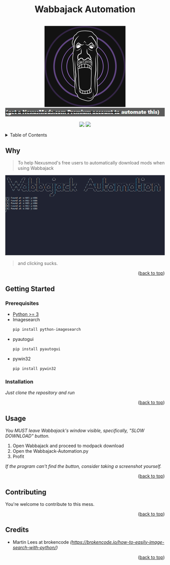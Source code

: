 <h1 align="center">Wabbajack Automation</h1>
<div id="top"></div>
<br />
<div align="center">
    <img src="images/logo.png" alt="Logo" width="256" height="256">
    <img src="images/warning.png" alt="Bruh">
</div>

<p align=center>
  <a target="_blank" href="https://www.python.org/downloads/" title="Python version"><img src="https://img.shields.io/badge/Python-%3E%3D%203.6-brightgreen?style=flat-square&logo=python"></a>
  <img src="https://img.shields.io/badge/VAC%233621-blue?style=flat-square&logo=discord&logoColor=white"></a>
</p>

<details>
  <summary>Table of Contents</summary>
  <ol>
    <li>
      <a href="#why">Why</a>
    </li>
    <li>
      <a href="#getting-started">Getting Started</a>
      <ul>
        <li><a href="#prerequisites">Prerequisites</a></li>
        <li><a href="#installation">Installation</a></li>
      </ul>
    </li>
    <li><a href="#usage">Usage</a></li>
    <li><a href="#contributing">Contributing</a></li>
    <li><a href="#contact">Contact</a></li>
    <li><a href="#credits">Credits</a></li>
  </ol>
</details>

## Why
> To help Nexusmod's free users to automatically download mods when using Wabbajack
<div align="center">
    <img src="images/preview.png" alt="Preview">
</div>

> and clicking sucks.

<p align="right">(<a href="#top">back to top</a>)</p>

## Getting Started

### Prerequisites

* [Python >= 3](https://www.python.org/downloads/)
* Imagesearch
  ```sh
  pip install python-imagesearch
  ```
* pyautogui
  ```sh
  pip install pyautogui
  ```
* pywin32
  ```sh
  pip install pywin32
  ```
### Installation

_Just clone the repository and run_

<p align="right">(<a href="#top">back to top</a>)</p>



## Usage
_You MUST leave Wabbajack's window visible, specifically, "SLOW DOWNLOAD" button._
1. Open Wabbajack and proceed to modpack download
2. Open the Wabbajack-Automation.py
3. Profit

_If the program can't find the button, consider taking a screenshot yourself._
<p align="right">(<a href="#top">back to top</a>)</p>

## Contributing

You're welcome to contribute to this mess.

<p align="right">(<a href="#top">back to top</a>)</p>

## Credits

* Martin Lees at brokencode _(https://brokencode.io/how-to-easily-image-search-with-python/)_

<p align="right">(<a href="#top">back to top</a>)</p>

